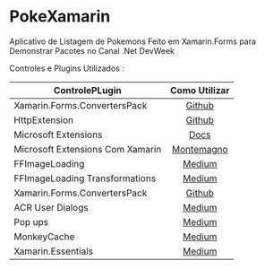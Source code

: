 # PokeXamarin

Aplicativo de Listagem de Pokemons Feito em Xamarin.Forms para Demonstrar Pacotes no Canal .Net DevWeek

Controles e Plugins Utilizados :

|ControlePLugin |Como Utilizar|
| ------------------- | :------------------: |
|Xamarin.Forms.ConvertersPack|[Github](https://github.com/TBertuzzi/Xamarin.Forms.ConvertersPack)|
|HttpExtension|[Github](https://github.com/TBertuzzi/HttpExtension)|
|Microsoft Extensions|[Docs](https://docs.microsoft.com/en-us/dotnet/api/?WT.mc_id=DOP-MVP-5003242)|
|Microsoft Extensions Com Xamarin|[Montemagno](https://montemagno.com/add-asp-net-cores-dependency-injection-into-xamarin-apps-with-hostbuilder/)|
|FFImageLoading|[Medium](https://bertuzzi.medium.com/meu-plugin-minha-vida-ffimageloading-9a03f1e7cd52)|
|FFImageLoading Transformations|[Medium](https://bertuzzi.medium.com/meu-plugin-minha-vida-ffimageloading-capitulo-2-transformations-facc276fa885)|
|Xamarin.Forms.ConvertersPack|[Github](https://github.com/TBertuzzi/Xamarin.Forms.ConvertersPack)|
|ACR User Dialogs|[Medium](https://medium.com/@bertuzzi/meu-plugin-minha-vida-toast-load-dialogs-baf96b51ade7)|
|Pop ups|[Medium](https://medium.com/@bertuzzi/o-x-do-xamarin-forms-pop-ups-5cffa68ee3e)|
|MonkeyCache|[Medium](https://bertuzzi.medium.com/o-x-do-xamarin-forms-armazenando-cache-com-monkey-cache-p-b881deeba8cd)|
|Xamarin.Essentials|[Medium](https://bertuzzi.medium.com/o-x-do-xamarin-forms-xamarin-essentials-26511f833ba)|

